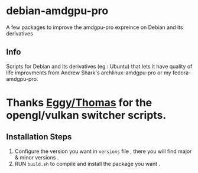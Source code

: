 # debian-amdgpu-pro
A few packages to improve the amdgpu-pro expreince on Debian and its derivatives

## Info 
Scripts for Debian and its derivatives (eg : Ubuntu) that lets it have quality of life improvments from Andrew Shark's archlinux-amdgpu-pro or my fedora-amdgpu-pro.

# Thanks [Eggy/Thomas](https://github.com/GloriousEggroll) for the opengl/vulkan switcher scripts.

## Installation Steps
1. Configure the version you want in `versions` file , there you will find major & minor versions .
2. RUN `build.sh` to compile and install the package you want .
